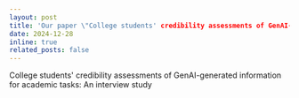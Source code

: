 ```yaml
---
layout: post
title: 'Our paper \"College students' credibility assessments of GenAI-generated information for academic tasks: An interview study\" has been accepted.'
date: 2024-12-28
inline: true
related_posts: false
---
```


College students' credibility assessments of GenAI-generated information for academic tasks: An interview study
